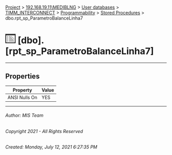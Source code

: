 #### 

[Project](../../../../../index.md) > [192.168.19.11\\MEDIBLNG](../../../../index.md) > [User databases](../../../index.md) > [TIMM_INTERCONNECT](../../index.md) > [Programmability](../index.md) > [Stored Procedures](Stored_Procedures.md) > dbo.rpt_sp_ParametroBalanceLinha7

# ![Stored Procedures](../../../../../Images/StoredProcedure32.png) [dbo].[rpt_sp_ParametroBalanceLinha7]

---

## <a name="#properties"></a>Properties

| Property | Value |
|---|---|
| ANSI Nulls On | YES |


---

###### Author:  MIS Team

###### Copyright 2021 - All Rights Reserved

###### Created: Monday, July 12, 2021 6:27:35 PM

